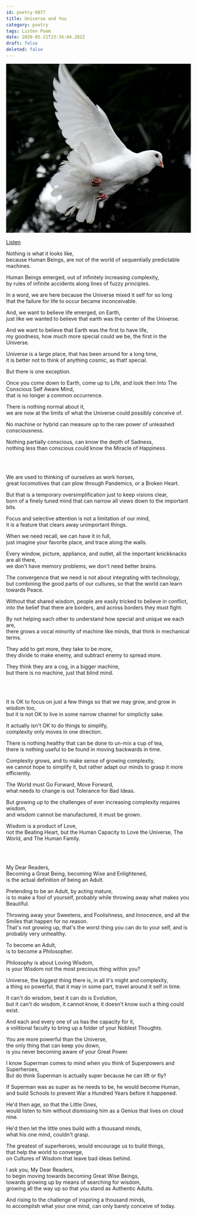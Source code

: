 ```yaml
---
id: poetry-0077
title: Universe and You
category: poetry
tags: Listen Poem
date: 2020-05-21T23:34:04.282Z
draft: false
deleted: false
---
```


![Illustration](image/poetry-0077-illustration.jpg)

[Listen](audio/poetry-0077.mp3)

Nothing is what it looks like,<br>
because Human Beings, are not of the world of sequentially predictable machines.

Human Beings emerged, out of infinitely increasing complexity,<br>
by rules of infinite accidents along lines of fuzzy principles.

In a word, we are here because the Universe mixed it self for so long<br>
that the failure for life to occur became inconceivable.

And, we want to believe life emerged, on Earth,<br>
just like we wanted to believe that earth was the center of the Universe.

And we want to believe that Earth was the first to have life,<br>
my goodness, how much more special could we be, the first in the Universe.

Universe is a large place, that has been around for a long time,<br>
it is better not to think of anything cosmic, as that! special.

But there is one exception.

Once you come down to Earth, come up to Life, and look then Into The Conscious Self Aware Mind,<br>
that is no longer a common occurrence.

There is nothing normal about it,<br>
we are now at the limits of what the Universe could possibly conceive of.

No machine or hybrid can measure up to the raw power of unleashed consciousness.

Nothing partially conscious, can know the depth of Sadness,<br>
nothing less than conscious could know the Miracle of Happiness.

<br><br>

We are used to thinking of ourselves as work horses,<br>
great locomotives that can plow through Pandemics, or a Broken Heart.

But that is a temporary oversimplification just to keep visions clear,<br>
born of a finely tuned mind that can narrow all views down to the important bits.

Focus and selective attention is not a limitation of our mind,<br>
it is a feature that clears away unimportant things.

When we need recall, we can have it in full,<br>
just imagine your favorite place, and trace along the walls.

Every window, picture, appliance, and outlet, all the important knickknacks are all there,<br>
we don't have memory problems, we don't need better brains.

The convergence that we need is not about integrating with technology,<br>
but combining the good parts of our cultures, so that the world can learn towards Peace.

Without that shared wisdom, people are easily tricked to believe in conflict,<br>
into the belief that there are borders, and across borders they must fight.

By not helping each other to understand how special and unique we each are,<br>
there grows a vocal minority of machine like minds, that think in mechanical terms.

They add to get more, they take to be more,<br>
they divide to make enemy, and subtract enemy to spread more.

They think they are a cog, in a bigger machine,<br>
but there is no machine, just that blind mind.

<br><br>

It is OK to focus on just a few things so that we may grow, and grow in wisdom too,<br>
but it is not OK to live in some narrow channel for simplicity sake.

It actually isn't OK to do things to simplify,<br>
complexity only moves in one direction.

There is nothing healthy that can be done to un-mix a cup of tea,<br>
there is nothing useful to be found in moving backwards in time.

Complexity grows, and to make sense of growing complexity,<br>
we cannot hope to simplify it, but rather adapt our minds to grasp it more efficiently.

The World must Go Forward, Move Forward,<br>
what needs to change is out Tolerance for Bad Ideas.

But growing up to the challenges of ever increasing complexity requires wisdom,<br>
and wisdom cannot be manufactured, it must be grown.

Wisdom is a product of Love,<br>
not the Beating Heart, but the Human Capacity to Love the Universe, The World, and The Human Family.

<br><br>

My Dear Readers,<br>
Becoming a Great Being, becoming Wise and Enlightened,<br>
is the actual definition of being an Adult.

Pretending to be an Adult, by acting mature,<br>
is to make a fool of yourself, probably while throwing away what makes you Beautiful.

Throwing away your Sweetens, and Foolishness, and Innocence, and all the Smiles that happen for no reason.<br>
That's not growing up, that's the worst thing you can do to your self, and is probably very unhealthy.

To become an Adult,<br>
is to become a Philosopher.

Philosophy is about Loving Wisdom,<br>
is your Wisdom not the most precious thing within you?

Universe, the biggest thing there is, in all it's might and complexity,<br>
a thing so powerful, that it may in some part, travel around it self in time.

It can't do wisdom, best it can do is Evolution,<br>
but it can't do wisdom, it cannot know, it doesn't know such a thing could exist.

And each and every one of us has the capacity for it,<br>
a volitional faculty to bring up a folder of your Noblest Thoughts.

You are more powerful than the Universe,<br>
the only thing that can keep you down,<br>
is you never becoming aware of your Great Power.

I know Superman comes to mind when you think of Superpowers and Superheroes,<br>
But do think Superman is actually super because he can lift or fly?

If Superman was as super as he needs to be, he would become Human,<br>
and build Schools to prevent War a Hundred Years before it happened.

He'd then age, so that the Little Ones,<br>
would listen to him without dismissing him as a Genius that lives on cloud nine.

He'd then let the little ones build with a thousand minds,<br>
what his one mind, couldn't grasp.

The greatest of superheroes, would encourage us to build things,<br>
that help the world to converge,<br>
on Cultures of Wisdom that leave bad ideas behind.

I ask you, My Dear Readers,<br>
to begin moving towards becoming Great Wise Beings,<br>
towards growing up by means of searching for wisdom,<br>
growing all the way up so that you stand as Authentic Adults.

And rising to the challenge of inspiring a thousand minds,<br>
to accomplish what your one mind, can only barely conceive of today.
